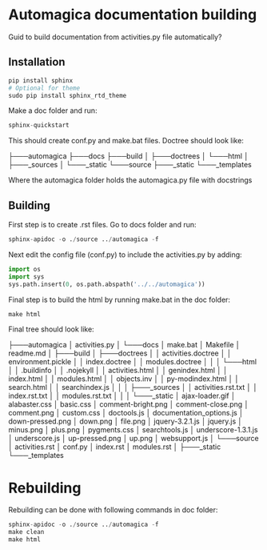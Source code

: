 # Automagica documentation building

Guid to build documentation from activities.py file automatically?


## Installation



```python
pip install sphinx
# Optional for theme
sudo pip install sphinx_rtd_theme
```
Make a doc folder and run:
```python
sphinx-quickstart
```

This should create conf.py and make.bat files. Doctree should look like:

├───automagica
├───docs
    ├───build
    │   ├───doctrees
    │   └───html
    │       ├───_sources
    │       └───_static
    └───source
        ├───_static
        └───_templates

Where the automagica folder holds the automagica.py file with docstrings

## Building

First step is to create .rst files. Go to docs folder and run:

```python
sphinx-apidoc -o ./source ../automagica -f
```

Next edit the config file (conf.py) to include the activities.py by adding:
```python
import os
import sys
sys.path.insert(0, os.path.abspath('../../automagica'))
```
Final step is to build the html by running make.bat in the doc folder:
```python
make html
```

Final tree should look like:

├───automagica
│       activities.py
│
└───docs
    │   make.bat
    │   Makefile
    │   readme.md
    │
    ├───build
    │   ├───doctrees
    │   │       activities.doctree
    │   │       environment.pickle
    │   │       index.doctree
    │   │       modules.doctree
    │   │
    │   └───html
    │       │   .buildinfo
    │       │   .nojekyll
    │       │   activities.html
    │       │   genindex.html
    │       │   index.html
    │       │   modules.html
    │       │   objects.inv
    │       │   py-modindex.html
    │       │   search.html
    │       │   searchindex.js
    │       │
    │       ├───_sources
    │       │       activities.rst.txt
    │       │       index.rst.txt
    │       │       modules.rst.txt
    │       │
    │       └───_static
    │               ajax-loader.gif
    │               alabaster.css
    │               basic.css
    │               comment-bright.png
    │               comment-close.png
    │               comment.png
    │               custom.css
    │               doctools.js
    │               documentation_options.js
    │               down-pressed.png
    │               down.png
    │               file.png
    │               jquery-3.2.1.js
    │               jquery.js
    │               minus.png
    │               plus.png
    │               pygments.css
    │               searchtools.js
    │               underscore-1.3.1.js
    │               underscore.js
    │               up-pressed.png
    │               up.png
    │               websupport.js
    │
    └───source
        │   activities.rst
        │   conf.py
        │   index.rst
        │   modules.rst
        │
        ├───_static
        └───_templates

# Rebuilding

Rebuilding can be done with following commands in doc folder:

```python
sphinx-apidoc -o ./source ../automagica -f
make clean
make html
```